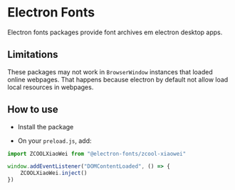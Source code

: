# Electron Fonts

Electron fonts packages provide font archives em electron desktop apps.

## Limitations

These packages may not work in `BrowserWindow` instances that loaded online webpages. That happens because electron by default not allow load local resources in webpages.

## How to use

* Install the package

* On your `preload.js`, add:

```ts
import ZCOOLXiaoWei from "@electron-fonts/zcool-xiaowei"

window.addEventListener("DOMContentLoaded", () => {
    ZCOOLXiaoWei.inject()
})
```